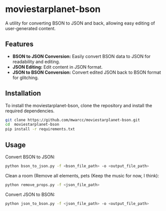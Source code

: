 # moviestarplanet-bson
A utility for converting BSON to JSON and back, allowing easy editing of user-generated content.

## Features

- **BSON to JSON Conversion:** Easily convert BSON data to JSON for readability and editing.
- **JSON Editing:** Edit content in JSON format.
- **JSON to BSON Conversion:** Convert edited JSON back to BSON format for glitching.

## Installation

To install the moviestarplanet-bson, clone the repository and install the required dependencies.

```bash
git clone https://github.com/mwarcc/moviestarplanet-bson.git
cd  moviestarplanet-bson
pip install -r requirements.txt
```

## Usage
Convert BSON to JSON:
```bash
python bson_to_json.py -f <bson_file_path> -o <output_file_path>
```
Clean a room (Remove all elements, pets (Keep the music for now, I think):
```bash
python remove_props.py -f <json_file_path>
```
Convert JSON to BSON:
```bash
python json_to_bson.py -f <json_file_path> -o <output_file_path>
```
